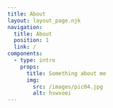```yaml
---
title: About
layout: layout_page.njk
navigation:
  title: About
  position: 1
  link: /
components:
  - type: intro
    props:
      title: Something about me
      img:
        src: /images/pic04.jpg
        alt: hswvoei
---
```

